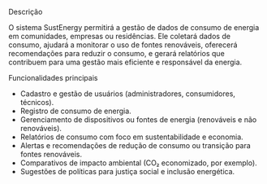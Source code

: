 Descrição

O sistema SustEnergy permitirá a gestão de dados de consumo de energia em comunidades, empresas ou residências. Ele coletará dados de consumo, ajudará a monitorar o uso de fontes renováveis, oferecerá recomendações para reduzir o consumo, e gerará relatórios que contribuem para uma gestão mais eficiente e responsável da energia.

Funcionalidades principais  

- Cadastro e gestão de usuários (administradores, consumidores, técnicos).
- Registro de consumo de energia.
- Gerenciamento de dispositivos ou fontes de energia (renováveis e não renováveis).
- Relatórios de consumo com foco em sustentabilidade e economia.
- Alertas e recomendações de redução de consumo ou transição para fontes renováveis.
- Comparativos de impacto ambiental (CO₂ economizado, por exemplo).
- Sugestões de políticas para justiça social e inclusão energética.
